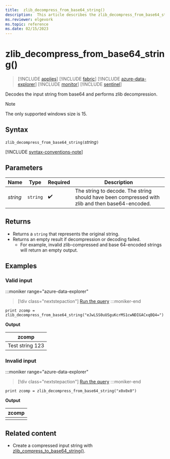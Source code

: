 ```yaml
---
title:  zlib_decompress_from_base64_string() 
description:  This article describes the zlib_decompress_from_base64_string() command.
ms.reviewer: elgevork
ms.topic: reference
ms.date: 02/15/2023
---
```

# zlib_decompress_from_base64_string()

> [!INCLUDE [applies](../includes/applies-to-version/applies.md)] [!INCLUDE [fabric](../includes/applies-to-version/fabric.md)] [!INCLUDE [azure-data-explorer](../includes/applies-to-version/azure-data-explorer.md)] [!INCLUDE [monitor](../includes/applies-to-version/monitor.md)] [!INCLUDE [sentinel](../includes/applies-to-version/sentinel.md)]

Decodes the input string from base64 and performs zlib decompression.

> [!NOTE]
> The only supported windows size is 15.

## Syntax

`zlib_decompress_from_base64_string(`*string*`)`

[!INCLUDE [syntax-conventions-note](../includes/syntax-conventions-note.md)]

## Parameters

| Name | Type | Required | Description |
|--|--|--|--|
| *string* | `string` |  :heavy_check_mark: | The string to decode. The string should have been compressed with zlib and then base64-encoded.|

## Returns

* Returns a `string` that represents the original string.
* Returns an empty result if decompression or decoding failed.
    * For example, invalid zlib-compressed and base 64-encoded strings will return an empty output.

## Examples

### Valid input

:::moniker range="azure-data-explorer"
> [!div class="nextstepaction"]
> <a href="https://dataexplorer.azure.com/clusters/help/databases/Samples?query=H4sIAAAAAAAAAysoyswrUahKzs8tULBVqMrJTIpPSQXxilKLi+PTivJz45MSi1PNTOKLS4BK0zWUUr3KfYKDDUpDg9NLvZOLfIMNk8v9XDzdHZ0rCp0CTWyVNAGxo0NZVAAAAA==" target="_blank">Run the query</a>
:::moniker-end

```kusto
print zcomp = zlib_decompress_from_base64_string("eJwLSS0uUSguKcrMS1cwNDIGACxqBQ4=")
```

**Output**

|zcomp|
|--|
|Test string 123|

### Invalid input

:::moniker range="azure-data-explorer"
> [!div class="nextstepaction"]
> <a href="https://dataexplorer.azure.com/clusters/help/databases/Samples?query=H4sIAAAAAAAAAysoyswrUahKzs8tULBVqMrJTIpPSQXxilKLi+PTivJz45MSi1PNTOKLS4BK0zWUKgxAUEkTAB50Ccs6AAAA" target="_blank">Run the query</a>
:::moniker-end

```kusto
print zcomp = zlib_decompress_from_base64_string("x0x0x0")
```

**Output**

|zcomp|
|--|
||

## Related content

* Create a compressed input string with [zlib_compress_to_base64_string()](zlib-base64-compress-function.md).